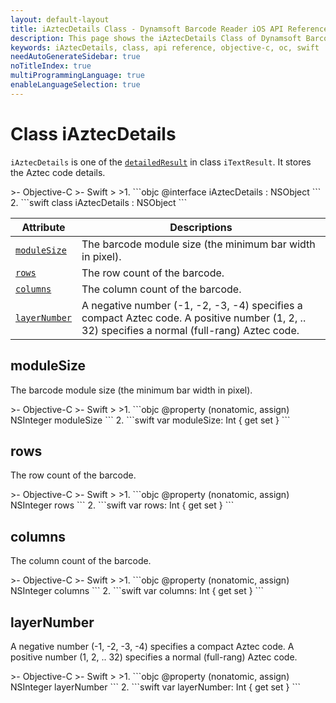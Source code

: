 ```yaml
---
layout: default-layout
title: iAztecDetails Class - Dynamsoft Barcode Reader iOS API Reference
description: This page shows the iAztecDetails Class of Dynamsoft Barcode Reader for iOS SDK.
keywords: iAztecDetails, class, api reference, objective-c, oc, swift
needAutoGenerateSidebar: true
noTitleIndex: true
multiProgrammingLanguage: true
enableLanguageSelection: true
---
```



# Class iAztecDetails

`iAztecDetails` is one of the [`detailedResult`](auxiliary-iTextResult.html#detailedresult) in class `iTextResult`. It stores the Aztec code details.

<div class="sample-code-prefix"></div>
>- Objective-C
>- Swift
>
>1. 
```objc
@interface iAztecDetails : NSObject
```
2. 
```swift
class iAztecDetails : NSObject
```

| Attribute | Descriptions |
| --------- | ------------ |
| [`moduleSize`](#modulesize) | The barcode module size (the minimum bar width in pixel). |
| [`rows`](#rows) | The row count of the barcode. |
| [`columns`](#columns) | The column count of the barcode. |
| [`layerNumber`](#layernumber) | A negative number (-1, -2, -3, -4) specifies a compact Aztec code. A positive number (1, 2, .. 32) specifies a normal (full-rang) Aztec code. |

## moduleSize

The barcode module size (the minimum bar width in pixel).

<div class="sample-code-prefix"></div>
>- Objective-C
>- Swift
>
>1. 
```objc
@property (nonatomic, assign) NSInteger moduleSize
```
2. 
```swift
var moduleSize: Int { get set }
```

## rows

The row count of the barcode.

<div class="sample-code-prefix"></div>
>- Objective-C
>- Swift
>
>1. 
```objc
@property (nonatomic, assign) NSInteger rows
```
2. 
```swift
var rows: Int { get set }
```

## columns

The column count of the barcode.

<div class="sample-code-prefix"></div>
>- Objective-C
>- Swift
>
>1. 
```objc
@property (nonatomic, assign) NSInteger columns
```
2. 
```swift
var columns: Int { get set }
```

## layerNumber

A negative number (-1, -2, -3, -4) specifies a compact Aztec code. A positive number (1, 2, .. 32) specifies a normal (full-rang) Aztec code.  

<div class="sample-code-prefix"></div>
>- Objective-C
>- Swift
>
>1. 
```objc
@property (nonatomic, assign) NSInteger layerNumber
```
2. 
```swift
var layerNumber: Int { get set }
```
